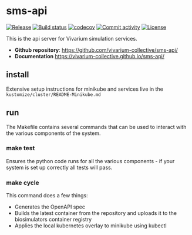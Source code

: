 # sms-api

[![Release](https://img.shields.io/github/v/release/vivarium-collective/sms-api)](https://img.shields.io/github/v/release/vivarium-collective/sms-api)
[![Build status](https://img.shields.io/github/actions/workflow/status/vivarium-collective/sms-api/main.yml?branch=main)](https://github.com/vivarium-collective/sms-api/actions/workflows/main.yml?query=branch%3Amain)
[![codecov](https://codecov.io/gh/vivarium-collective/sms-api/branch/main/graph/badge.svg)](https://codecov.io/gh/vivarium-collective/sms-api)
[![Commit activity](https://img.shields.io/github/commit-activity/m/vivarium-collective/sms-api)](https://img.shields.io/github/commit-activity/m/vivarium-collective/sms-api)
[![License](https://img.shields.io/github/license/vivarium-collective/sms-api)](https://img.shields.io/github/license/vivarium-collective/sms-api)

This is the api server for Vivarium simulation services.

- **Github repository**: <https://github.com/vivarium-collective/sms-api/>
- **Documentation** <https://vivarium-collective.github.io/sms-api/>

## install

Extensive setup instructions for minikube and services live in the `kustomize/cluster/README-Minikube.md`

## run

The Makefile contains several commands that can be used to interact with the various components of the system.

### make test

Ensures the python code runs for all the various components - if your system is set up correctly all tests will pass.

### make cycle

This command does a few things:
* Generates the OpenAPI spec
* Builds the latest container from the repository and uploads it to the biosimulators container registry
* Applies the local kubernetes overlay to minikube using kubectl
